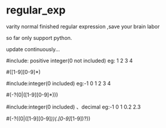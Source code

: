 # regular_exp
varity normal finished regular expression ,save your  brain labor

so far only support python.

update continuously...

#include: positive integer(0 not included)   eg:     1   2   3   4 
  
#([1-9][0-9]*)



#include:integer(0 included)   eg:-1   0     1   2   3   4
 
#(-?(0|([1-9][0-9]*)))



#include:integer(0 included) 、decimal eg:-1 0 1 0.2 2.3
  
#(-?((0|([1-9][0-9]*))(\.[0-9]*[1-9])?))  

